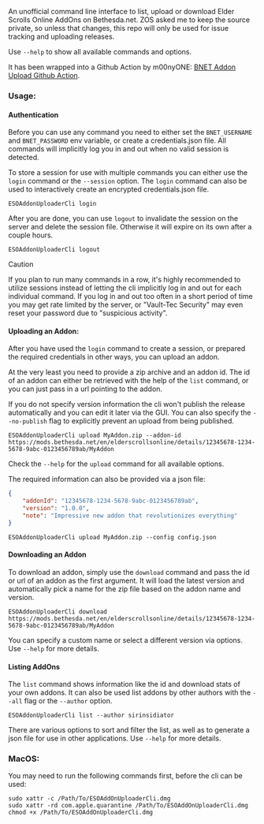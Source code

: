 An unofficial command line interface to list, upload or download Elder Scrolls Online AddOns on Bethesda.net.
ZOS asked me to keep the source private, so unless that changes, this repo will only be used for issue tracking and uploading releases.

Use `--help` to show all available commands and options.

It has been wrapped into a Github Action by m00nyONE: [BNET Addon Upload Github Action](https://github.com/m00nyONE/bnet-upload).

### Usage:

#### Authentication
Before you can use any command you need to either set the `BNET_USERNAME` and `BNET_PASSWORD` env variable, or create a credentials.json file.
All commands will implicitly log you in and out when no valid session is detected.

To store a session for use with multiple commands you can either use the `login` command or the `--session` option.
The `login` command can also be used to interactively create an encrypted credentials.json file.
```shell
ESOAddonUploaderCli login
```

After you are done, you can use `logout` to invalidate the session on the server and delete the session file. Otherwise it will expire on its own after a couple hours.
```shell
ESOAddonUploaderCli logout
```

> [!CAUTION]
> If you plan to run many commands in a row, it's highly recommended to utilize sessions instead of letting the cli implicitly log in and out for each individual command.
> If you log in and out too often in a short period of time you may get rate limited by the server, or "Vault-Tec Security" may even reset your password due to "suspicious activity".

#### Uploading an Addon:
After you have used the `login` command to create a session, or prepared the required credentials in other ways, you can upload an addon.

At the very least you need to provide a zip archive and an addon id. The id of an addon can either be retrieved with the help of the `list` command, or you can just pass in a url pointing to the addon.

If you do not specify version information the cli won't publish the release automatically and you can edit it later via the GUI. You can also specify the `--no-publish` flag to explicitly prevent an upload from being published.
```shell
ESOAddonUploaderCli upload MyAddon.zip --addon-id https://mods.bethesda.net/en/elderscrollsonline/details/12345678-1234-5678-9abc-0123456789ab/MyAddon
```
Check the `--help` for the `upload` command for all available options.

The required information can also be provided via a json file:
```json
{
    "addonId": "12345678-1234-5678-9abc-0123456789ab",
    "version": "1.0.0",
    "note": "Impressive new addon that revolutionizes everything"
}
```

```shell
ESOAddonUploaderCli upload MyAddon.zip --config config.json
```

#### Downloading an Addon
To download an addon, simply use the `download` command and pass the id or url of an addon as the first argument.
It will load the latest version and automatically pick a name for the zip file based on the addon name and version.

```shell
ESOAddonUploaderCli download https://mods.bethesda.net/en/elderscrollsonline/details/12345678-1234-5678-9abc-0123456789ab/MyAddon
```

You can specify a custom name or select a different version via options. Use `--help` for more details.

#### Listing AddOns
The `list` command shows information like the id and download stats of your own addons. It can also be used list addons by other authors with the `--all` flag or the `--author` option.
```shell
ESOAddonUploaderCli list --author sirinsidiator
```
There are various options to sort and filter the list, as well as to generate a json file for use in other applications. Use `--help` for more details.

### MacOS:
You may need to run the following commands first, before the cli can be used:
```shell
sudo xattr -c /Path/To/ESOAddOnUploaderCli.dmg
sudo xattr -rd com.apple.quarantine /Path/To/ESOAddOnUploaderCli.dmg 
chmod +x /Path/To/ESOAddOnUploaderCli.dmg
```